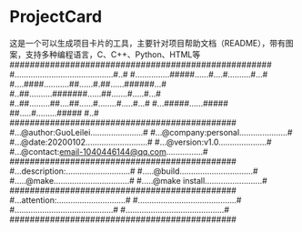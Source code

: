 # ProjectCard
这是一个可以生成项目卡片的工具，主要针对项目帮助文档（README），带有图案，支持多种编程语言，C、C++、Python、HTML等
####################################################
#...........................................#..#
#...............#####......#....#..........#...#
#....####...........##......#.##......######...#
#..##..........#######......##.......#.....#...#
#..##.........##....##......#........#.....#...#
#...#####......##### ##.....#.........##### #..#
#############################################
#...@author:GuoLeilei.......................#
#...@company:personal.....................#
#...@date:20200102...........................#
#...@version:v1.0.....................#
#...@contact:email-1040446144@qq.com................#
#############################################
#...description:............................#
#.....@build................................#
#.....@make.................................#
#.....@make install.........................#
#############################################
#...attention:..............................#
#...........................................#
#...........................................#
#...........................................#
#############################################
